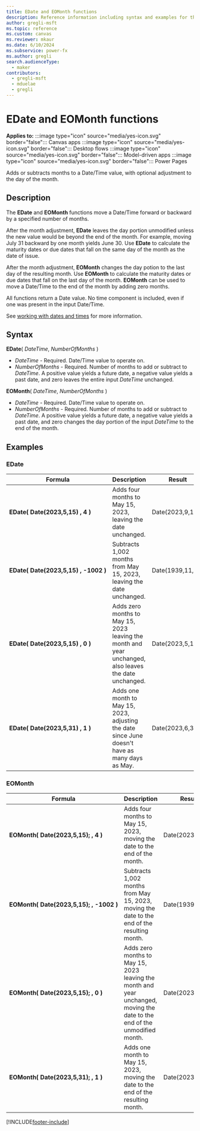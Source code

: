 ```yaml
---
title: EDate and EOMonth functions
description: Reference information including syntax and examples for the EDate and EOMonth functions.
author: gregli-msft
ms.topic: reference
ms.custom: canvas
ms.reviewer: mkaur
ms.date: 6/10/2024
ms.subservice: power-fx
ms.author: gregli
search.audienceType:
  - maker
contributors:
  - gregli-msft
  - mduelae
  - gregli
---
```


# EDate and EOMonth functions

**Applies to:** :::image type="icon" source="media/yes-icon.svg" border="false"::: Canvas apps :::image type="icon" source="media/yes-icon.svg" border="false"::: Desktop flows :::image type="icon" source="media/yes-icon.svg" border="false"::: Model-driven apps :::image type="icon" source="media/yes-icon.svg" border="false"::: Power Pages

Adds or subtracts months to a Date/Time value, with optional adjustment to the day of the month.

## Description

The **EDate** and **EOMonth** functions move a Date/Time forward or backward by a specified number of months.

After the month adjustment, **EDate** leaves the day portion unmodified unless the new value would be beyond the end of the month. For example, moving July 31 backward by one month yields June 30. Use **EDate** to calculate the maturity dates or due dates that fall on the same day of the month as the date of issue.

After the month adjustment, **EOMonth** changes the day potion to the last day of the resulting month. Use **EOMonth** to calculate the maturity dates or due dates that fall on the last day of the month. **EOMonth** can be used to move a Date/Time to the end of the month by adding zero months.

All functions return a Date value. No time component is included, even if one was present in the input Date/Time.

See [working with dates and times](/power-apps/maker/canvas-apps/show-text-dates-times) for more information.

## Syntax

**EDate**( _DateTime_, _NumberOfMonths_ )

- _DateTime_ - Required. Date/Time value to operate on.
- _NumberOfMonths_ - Required. Number of months to add or subtract to _DateTime_. A positive value yields a future date, a negative value yields a past date, and zero leaves the entire input _DateTime_ unchanged.

**EOMonth**( _DateTime_, _NumberOfMonths_ )

- _DateTime_ - Required. Date/Time value to operate on.
- _NumberOfMonths_ - Required. Number of months to add or subtract to _DateTime_. A positive value yields a future date, a negative value yields a past date, and zero changes the day portion of the input _DateTime_ to the end of the month.

## Examples

### EDate

| Formula                                                    | Description                                                                       | Result            |
| ---------------------------------------------------------- | --------------------------------------------------------------------------------- | ----------------- |
| **EDate(&nbsp;Date(2023,5,15)&nbsp;,&nbsp;4&nbsp;)**       | Adds four months to May 15, 2023, leaving the date unchanged.                     | Date(2023,9,15)   |
| **EDate(&nbsp;Date(2023,5,15)&nbsp;,&nbsp;-1002&nbsp;)**   | Subtracts 1,002 months from May 15, 2023, leaving the date unchanged.             | Date(1939,11,15)   |
| **EDate(&nbsp;Date(2023,5,15)&nbsp;,&nbsp;0&nbsp;)**       | Adds zero months to May 15, 2023 leaving the month and year unchanged, also leaves the date unchanged. | Date(2023,5,15)   |
| **EDate(&nbsp;Date(2023,5,31)&nbsp;,&nbsp;1&nbsp;)**       | Adds one month to May 15, 2023, adjusting the date since June doesn't have as many days as May. | Date(2023,6,30)   |

### EOMonth

| Formula                                                     | Description                                                                       | Result            |
| ----------------------------------------------------------- | --------------------------------------------------------------------------------- | ----------------- |
| **EOMonth(&nbsp;Date(2023,5,15);&nbsp;,&nbsp;4&nbsp;)**     | Adds four months to May 15, 2023, moving the date to the end of the month.        | Date(2023,9,30)   |
| **EOMonth(&nbsp;Date(2023,5,15);&nbsp;,&nbsp;-1002&nbsp;)** | Subtracts 1,002 months from May 15, 2023, moving the date to the end of the resulting month.  | Date(1939,11,30)   |
| **EOMonth(&nbsp;Date(2023,5,15);&nbsp;,&nbsp;0&nbsp;)**     | Adds zero months to May 15, 2023 leaving the month and year unchanged, moving the date to the end of the unmodified month.  | Date(2023,5,31)   |
| **EOMonth(&nbsp;Date(2023,5,31);&nbsp;,&nbsp;1&nbsp;)**     | Adds one month to May 15, 2023, moving the date to the end of the resulting month. | Date(2023,6,30)   |


[!INCLUDE[footer-include](../../includes/footer-banner.md)]
